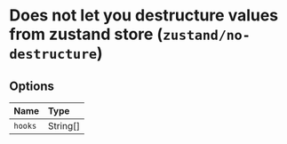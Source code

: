 # Does not let you destructure values from zustand store (`zustand/no-destructure`)

<!-- end auto-generated rule header -->

## Options

<!-- begin auto-generated rule options list -->

| Name    | Type     |
| :------ | :------- |
| `hooks` | String[] |

<!-- end auto-generated rule options list -->
